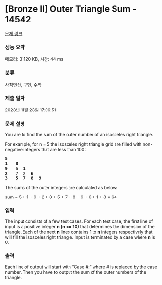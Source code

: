 # [Bronze II] Outer Triangle Sum - 14542 

[문제 링크](https://www.acmicpc.net/problem/14542) 

### 성능 요약

메모리: 31120 KB, 시간: 44 ms

### 분류

사칙연산, 구현, 수학

### 제출 일자

2023년 11월 23일 17:06:51

### 문제 설명

<p>You are to find the sum of the outer number of an isosceles right triangle.</p>

<p>For example, for n = 5 the isosceles right triangle grid are filled with non-negative integers that are less than 100:</p>

<pre><strong>5   </strong>
<strong>1</strong>   <strong>8</strong> 
<strong>9</strong>   6  <strong>1</strong> 
<strong>2</strong>   7  2  <strong>6</strong> 
<strong>3   5  7  8  9</strong></pre>

<p>The sums of the outer integers are calculated as below:</p>

<p>sum = 5 + 1 + 9 + 2 + 3 + 5 + 7 + 8 + 9 + 6 + 1 + 8 = 64</p>

### 입력 

 <p>The input consists of a few test cases. For each test case, the first line of input is a positive integer <strong>n (n <= 10) </strong>that determines the dimension of the triangle. Each of the next <strong>n </strong>lines contains 1 to <strong>n </strong>integers respectively that will fill the isosceles right triangle. Input is terminated by a case where <strong>n </strong>is 0.</p>

### 출력 

 <p>Each line of output will start with “Case #:” where # is replaced by the case number. Then you have to output the sum of the outer numbers of the triangle.</p>

